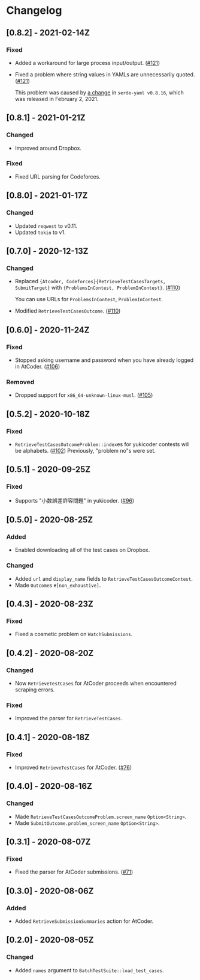 # Changelog

## [0.8.2] - 2021-02-14Z

### Fixed

- Added a workaround for large process input/output. ([#121](https://github.com/qryxip/snowchains/pull/121))

- Fixed a problem where string values in YAMLs are unnecessarily quoted. ([#121](https://github.com/qryxip/snowchains/pull/121))

    This problem was caused by [a change](https://github.com/dtolnay/serde-yaml/commit/ef990758a19d4d845cf19a8943e7d905909cafd8) in `serde-yaml v0.8.16`, which was released in February 2, 2021.

## [0.8.1] - 2021-01-21Z

### Changed

- Improved around Dropbox.

### Fixed

- Fixed URL parsing for Codeforces.

## [0.8.0] - 2021-01-17Z

### Changed

- Updated `reqwest` to v0.11.
- Updated `tokio` to v1.

## [0.7.0] - 2020-12-13Z

### Changed

- Replaced `{Atcoder, Codeforces}{RetrieveTestCasesTargets, SubmitTarget}` with `{ProblemsInContest, ProblemInContest}`. ([#110](https://github.com/qryxip/snowchains/pull/110))

    You can use URLs for `ProblemsInContest`, `ProblemInContest`.

- Modified `RetrieveTestCasesOutcome`. ([#110](https://github.com/qryxip/snowchains/pull/110))

## [0.6.0] - 2020-11-24Z

### Fixed

- Stopped asking username and password when you have already logged in AtCoder. ([#106](https://github.com/qryxip/snowchains/pull/106))

### Removed

- Dropped support for `x86_64-unknown-linux-musl`. ([#105](https://github.com/qryxip/snowchains/pull/105))

## [0.5.2] - 2020-10-18Z

### Fixed

- `RetrieveTestCasesOutcomeProblem::index`es for yukicoder contests will be alphabets. ([#102](https://github.com/qryxip/snowchains/pull/102))
    Previously, "problem no"s were set.

## [0.5.1] - 2020-09-25Z

### Fixed

- Supports "小数誤差許容問題" in yukicoder. ([#96](https://github.com/qryxip/snowchains/pull/96))

## [0.5.0] - 2020-08-25Z

### Added

- Enabled downloading all of the test cases on Dropbox.

### Changed

- Added `url` and `display_name` fields to `RetrieveTestCasesOutcomeContest`.
- Made `Outcome`s `#[non_exhaustive]`.

## [0.4.3] - 2020-08-23Z

### Fixed

- Fixed a cosmetic problem on `WatchSubmissions`.

## [0.4.2] - 2020-08-20Z

### Changed

- Now `RetrieveTestCases` for AtCoder proceeds when encountered scraping errors.

### Fixed

- Improved the parser for `RetrieveTestCases`.

## [0.4.1] - 2020-08-18Z

### Fixed

- Improved `RetrieveTestCases` for AtCoder. ([#76](https://github.com/qryxip/snowchains/pull/76))

## [0.4.0] - 2020-08-16Z

### Changed

- Made `RetrieveTestCasesOutcomeProblem.screen_name` `Option<String>`.
- Made `SubmitOutcome.problem_screen_name` `Option<String>`.

## [0.3.1] - 2020-08-07Z

### Fixed

- Fixed the parser for AtCoder submissions. ([#71](https://github.com/qryxip/snowchains/pull/71))

## [0.3.0] - 2020-08-06Z

### Added

- Added `RetrieveSubmissionSummaries` action for AtCoder.

## [0.2.0] - 2020-08-05Z

### Changed

- Added `names` argument to `BatchTestSuite::load_test_cases`.
